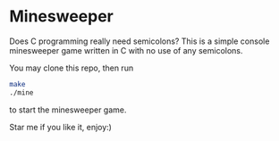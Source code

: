 Minesweeper
===

Does C programming really need semicolons? This is a simple console minesweeper game written in C with no use of any semicolons.

You may clone this repo, then run

```bash
make
./mine
```

to start the minesweeper game.

Star me if you like it, enjoy:)
